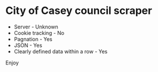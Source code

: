 # City of Casey council scraper

* Server - Unknown
* Cookie tracking - No
* Pagnation - Yes
* JSON - Yes
* Clearly defined data within a row - Yes

Enjoy
